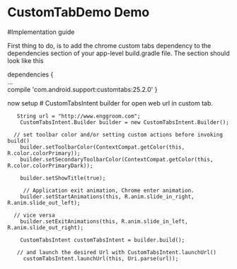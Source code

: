 # CustomTabDemo Demo
#Implementation guide

First thing to do, is to add the chrome custom tabs dependency to the dependencies section of your app-level build.gradle file. The section should look like this

dependencies
{  
    ...
    <br/>
       compile 'com.android.support:customtabs:25.2.0'
}

now setup # CustomTabsIntent builder for open web url in custom tab.

       String url = "http://www.enggroom.com";
        CustomTabsIntent.Builder builder = new CustomTabsIntent.Builder();
        
      // set toolbar color and/or setting custom actions before invoking build()
        builder.setToolbarColor(ContextCompat.getColor(this, R.color.colorPrimary));
        builder.setSecondaryToolbarColor(ContextCompat.getColor(this, R.color.colorPrimaryDark));

        builder.setShowTitle(true);
        
         // Application exit animation, Chrome enter animation.
        builder.setStartAnimations(this, R.anim.slide_in_right, R.anim.slide_out_left);
        
      // vice versa
        builder.setExitAnimations(this, R.anim.slide_in_left, R.anim.slide_out_right);
        
        CustomTabsIntent customTabsIntent = builder.build();
        
       // and launch the desired Url with CustomTabsIntent.launchUrl()
         customTabsIntent.launchUrl(this, Uri.parse(url));
 
